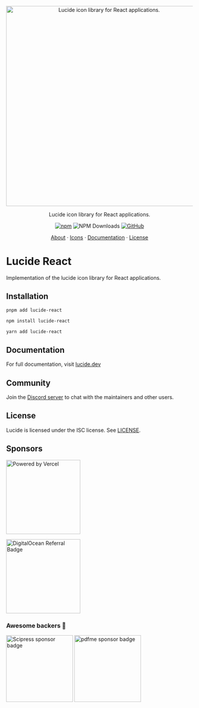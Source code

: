 <p align="center">
  <a href="https://github.com/lucide-icons/lucide">
    <img src="https://lucide.dev/package-logos/lucide-react.svg" alt="Lucide icon library for React applications." width="540">
  </a>
</p>

<p align="center">
Lucide icon library for React applications.
</p>

<div align="center">

  [![npm](https://img.shields.io/npm/v/lucide-react?color=blue)](https://www.npmjs.com/package/lucide-react)
  ![NPM Downloads](https://img.shields.io/npm/dw/lucide-react)
  [![GitHub](https://img.shields.io/github/license/lucide-icons/lucide)](https://lucide.dev/license)
</div>

<p align="center">
  <a href="https://lucide.dev/guide/">About</a>
  ·
  <a href="https://lucide.dev/icons/">Icons</a>
  ·
  <a href="https://lucide.dev/guide/packages/lucide-react">Documentation</a>
  ·
  <a href="https://lucide.dev/license">License</a>
</p>

# Lucide React

Implementation of the lucide icon library for React applications.

## Installation

```sh
pnpm add lucide-react
```

```sh
npm install lucide-react
```

```sh
yarn add lucide-react
```

## Documentation

For full documentation, visit [lucide.dev](https://lucide.dev/guide/packages/lucide-react)

## Community

Join the [Discord server](https://discord.gg/EH6nSts) to chat with the maintainers and other users.

## License

Lucide is licensed under the ISC license. See [LICENSE](https://lucide.dev/license).

## Sponsors

<a href="https://vercel.com?utm_source=lucide&utm_campaign=oss">
  <img src="https://lucide.dev/vercel.svg" alt="Powered by Vercel" width="200" />
</a>

<a href="https://www.digitalocean.com/?refcode=b0877a2caebd&utm_campaign=Referral_Invite&utm_medium=Referral_Program&utm_source=badge"><img src="https://lucide.dev/digitalocean.svg" width="200" alt="DigitalOcean Referral Badge" /></a>

### Awesome backers 🍺

<a href="https://www.scipress.io?utm_source=lucide"><img src="https://lucide.dev/sponsors/scipress.svg" width="180" alt="Scipress sponsor badge" /></a>
<a href="https://github.com/pdfme/pdfme"><img src="https://lucide.dev/sponsors/sponsors/pdfme.svg" width="180" alt="pdfme sponsor badge" /></a>
